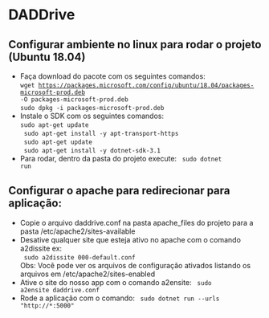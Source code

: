 # DADDrive

## Configurar ambiente no linux para rodar o projeto (Ubuntu 18.04)
 * Faça download do pacote com os seguintes comandos:   
 <code>wget https://packages.microsoft.com/config/ubuntu/18.04/packages-microsoft-prod.deb -O packages-microsoft-prod.deb</code>    
 <code>sudo dpkg -i packages-microsoft-prod.deb</code>
 * Instale o SDK com os seguintes comandos:  
  <code>sudo apt-get update </code>  
  <code> sudo apt-get install -y apt-transport-https </code>  
  <code> sudo apt-get update </code>  
  <code> sudo apt-get install -y dotnet-sdk-3.1</code>  
 * Para rodar, dentro da pasta do projeto execute:
 <code> sudo dotnet run </code>
 
## Configurar o apache para redirecionar para aplicação:
 * Copie o arquivo daddrive.conf na pasta apache_files do projeto para a pasta /etc/apache2/sites-available
 * Desative qualquer site que esteja ativo no apache com o comando a2dissite ex:  
  <code> sudo a2dissite 000-default.conf </code>  
  Obs: Você pode ver os arquivos de configuração ativados listando os arquivos em /etc/apache2/sites-enabled
 * Ative o site do nosso app com o comando a2ensite:
  <code> sudo a2ensite daddrive.conf </code>
 * Rode a aplicação com o comando: 
  <code> sudo dotnet run --urls "http://*:5000" </code>
 
       
